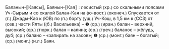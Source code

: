 ---
---

Баланын-⟦Каясы⟧, Баянын-⟦Кая⟧
: лесистый ⦅хр.⦆ со скальными поясами Уч-Сырым и со скалой Балан-Кая на ⦅ю-вост.⦆ ⦅оконеч.⦆ Спускается от ⦅г.⦆ Джады-Кая к ⦅ЮВ⦆ по ⦅п.⦆ борту ⦅ущ.⦆ Уч-Кош, в 1,5 км к ⦅ССЗ⦆ от ⦅сев.⦆ части Ялты (⦅б.⦆ Васильевка) – ❶ ⦅ср.⦆ ⦅иран.⦆ балан – верхний, высокий; ⦅ср.⦆ ⦅тюрк.⦆ балан – калина; ⦅ср.⦆ ⦅греч.⦆ баланос – жёлудь, дуб; ⦅ср.⦆ балано – «запирать на засов»; ❷ ⦅ср.⦆ ⦅монг.⦆ баян – богатый; ⦅ср.⦆ ⦅монг.⦆ ⦅и.л.⦆ Баян.
